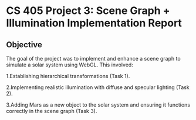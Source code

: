 # CS 405 Project 3: Scene Graph + Illumination Implementation Report

## Objective

The goal of the project was to implement and enhance a scene graph to simulate a solar system using WebGL. This involved:

1.Establishing hierarchical transformations (Task 1).

2.Implementing realistic illumination with diffuse and specular lighting (Task 2).

3.Adding Mars as a new object to the solar system and ensuring it functions correctly in the scene graph (Task 3).
